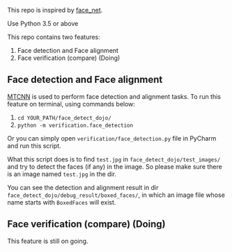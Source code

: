 This repo is inspired by [face_net](https://github.com/davidsandberg/facenet).

Use Python 3.5 or above

This repo contains two features:
1. Face detection and Face alignment
2. Face verification (compare) (Doing)

## Face detection and Face alignment

[MTCNN](https://arxiv.org/pdf/1604.02878.pdf) is used to perform face detection and alignment tasks.
To run this feature on terminal, using commands below:
1. `cd YOUR_PATH/face_detect_dojo/`
2. `python -m verification.face_detection`

Or you can simply open `verification/face_detection.py` file in PyCharm and run this script.

What this script does is to find `test.jpg` in `face_detect_dojo/test_images/` and try to detect the faces (if any) in the image. So please make sure there is an image named `test.jpg` in the dir.

You can see the detection and alignment result in dir `face_detect_dojo/debug_result/boxed_faces/`, in which an image file whose name starts with `BoxedFaces` will exist.

## Face verification (compare) (Doing)

This feature is still on going.

